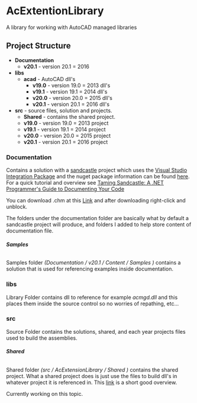 # AcExtentionLibrary
A library for working with AutoCAD managed libraries


## Project Structure ##

* **Documentation**
	* **v20.1** - version 20.1 = 2016
* **libs**
	* **acad** - AutoCAD dll's
		* **v19.0** - version 19.0 = 2013 dll's
		* **v19.1** - version 19.1 = 2014 dll's
		* **v20.0** - version 20.0 = 2015 dll's
		* **v20.1** - version 20.1 = 2016 dll's
* **src** - source files, solution and projects.
	* **Shared** - contains the shared project.
	* **v19.0** - version 19.0 = 2013 project
	* **v19.1** - version 19.1 = 2014 project
	* **v20.0** - version 20.0 = 2015 project
	* **v20.1** - version 20.1 = 2016 project

### Documentation ###
Contains a solution with a [sandcastle](https://github.com/EWSoftware/SHFB) project which uses the [Visual Studio Integration Package](https://ewsoftware.github.io/SHFB/html/b128ad2a-787e-48c7-b946-f6953080c386.htm) and the nuget package information can be found [here](https://www.nuget.org/packages/EWSoftware.SHFB). For a quick tutorial and overview see [Taming Sandcastle: A .NET Programmer's Guide to Documenting Your Code](https://www.simple-talk.com/dotnet/.net-tools/taming-sandcastle-a-.net-programmers-guide-to-documenting-your-code/) 

You can download .chm at this [Link](https://github.com/Hpadgroup/AcExtensionLibrary/blob/master/Documentation/v20.1/Help/AcExtensionLibrary%20Documentation.chm?raw=true) and after downloading right-click and unblock.

The folders under the documentation folder are basically what by default a sandcastle project will produce, and folders I added to help store content of documentation file.
###### **Samples**  ######
Samples folder *(Documentation / v20.1 / Content / Samples )* contains a solution that is used for referencing examples inside documentation.

### libs ###
Library Folder contains dll to reference for example *acmgd.dll* and this places them inside the source control so no worries of repathing, etc...

### src  ###
Source Folder contains the solutions, shared, and each year projects files used to build the assemblies.
###### **Shared**  ######
Shared folder *(src / AcExtensionLibrary / Shared )* contains the shared project. What a shared project does is just use the files to build dll's in whatever project it is referenced in. This [link](http://ambilykk.com/2015/07/27/visual-studio-2015-shared-project/) is a short good overview.



Currently working on this topic.
